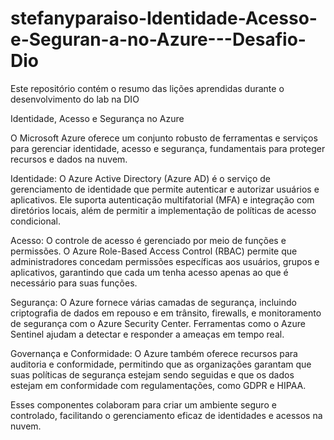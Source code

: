 # stefanyparaiso-Identidade-Acesso-e-Seguran-a-no-Azure---Desafio-Dio
Este repositório contém o resumo das lições aprendidas durante o desenvolvimento do lab na DIO

Identidade, Acesso e Segurança no Azure

O Microsoft Azure oferece um conjunto robusto de ferramentas e serviços para gerenciar identidade, acesso e segurança, fundamentais para proteger recursos e dados na nuvem.

Identidade: O Azure Active Directory (Azure AD) é o serviço de gerenciamento de identidade que permite autenticar e autorizar usuários e aplicativos. Ele suporta autenticação multifatorial (MFA) e integração com diretórios locais, além de permitir a implementação de políticas de acesso condicional.

Acesso: O controle de acesso é gerenciado por meio de funções e permissões. O Azure Role-Based Access Control (RBAC) permite que administradores concedam permissões específicas aos usuários, grupos e aplicativos, garantindo que cada um tenha acesso apenas ao que é necessário para suas funções.

Segurança: O Azure fornece várias camadas de segurança, incluindo criptografia de dados em repouso e em trânsito, firewalls, e monitoramento de segurança com o Azure Security Center. Ferramentas como o Azure Sentinel ajudam a detectar e responder a ameaças em tempo real.

Governança e Conformidade: O Azure também oferece recursos para auditoria e conformidade, permitindo que as organizações garantam que suas políticas de segurança estejam sendo seguidas e que os dados estejam em conformidade com regulamentações, como GDPR e HIPAA.

Esses componentes colaboram para criar um ambiente seguro e controlado, facilitando o gerenciamento eficaz de identidades e acessos na nuvem.

